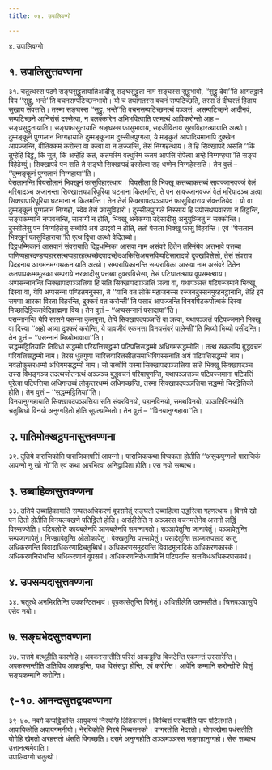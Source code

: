 ```yaml
---
title: ०४. उपालिवग्गो

---
```

४. उपालिवग्गो  


## १. उपालिसुत्तवण्णना

३१. चतुत्थस्स पठमे सङ्घसुट्ठुतायातिआदीसु सङ्घसुट्ठुता नाम सङ्घस्स सुट्ठुभावो, ‘‘सुट्ठु देवा’’ति आगतट्ठाने विय ‘‘सुट्ठु, भन्ते’’ति वचनसम्पटिच्छनभावो। यो च तथागतस्स वचनं सम्पटिच्छति, तस्स तं दीघरत्तं हिताय सुखाय संवत्तति। तस्मा सङ्घस्स ‘‘सुट्ठु, भन्ते’’ति वचनसम्पटिच्छनत्थं पञ्‍ञत्तं, असम्पटिच्छने आदीनवं, सम्पटिच्छने आनिसंसं दस्सेत्वा, न बलक्‍कारेन अभिभवित्वाति एतमत्थं आविकरोन्तो आह – सङ्घसुट्ठुतायाति। सङ्घफासुतायाति सङ्घस्स फासुभावाय, सहजीविताय सुखविहारत्थायाति अत्थो।  
दुम्मङ्कूनं पुग्गलानं निग्गहायाति दुम्मङ्कूनाम दुस्सीलपुग्गला, ये मङ्कुतं आपादियमानापि दुक्खेन आपज्‍जन्ति, वीतिक्‍कमं करोन्ता वा कत्वा वा न लज्‍जन्ति, तेसं निग्गहत्थाय। ते हि सिक्खापदे असति ‘‘किं तुम्हेहि दिट्ठं, किं सुतं, किं अम्हेहि कतं, कतमस्मिं वत्थुस्मिं कतमं आपत्तिं रोपेत्वा अम्हे निग्गण्हथा’’ति सङ्घं विहेठेय्युं। सिक्खापदे पन सति ते सङ्घो सिक्खापदं दस्सेत्वा सह धम्मेन निग्गहेस्सति। तेन वुत्तं – ‘‘दुम्मङ्कूनं पुग्गलानं निग्गहाया’’ति।  
पेसलानन्ति पियसीलानं भिक्खूनं फासुविहारत्थाय। पियसीला हि भिक्खू कत्तब्बाकत्तब्बं सावज्‍जानवज्‍जं वेलं मरियादञ्‍च अजानन्ता सिक्खात्तयपारिपूरिया घटमाना किलमन्ति, ते पन सावज्‍जानवज्‍जं वेलं मरियादञ्‍च ञत्वा सिक्खापारिपूरिया घटमाना न किलमन्ति। तेन तेसं सिक्खापदपञ्‍ञापनं फासुविहाराय संवत्ततियेव। यो वा दुम्मङ्कूनं पुग्गलानं निग्गहो, स्वेव तेसं फासुविहारो। दुस्सीलपुग्गले निस्साय हि उपोसथप्पवारणा न तिट्ठन्ति, सङ्घकम्मानि नप्पवत्तन्ति, सामग्गी न होति, भिक्खू अनेकग्गा उद्देसादीसु अनुयुञ्‍जितुं न सक्‍कोन्ति। दुस्सीलेसु पन निग्गहितेसु सब्बोपि अयं उपद्दवो न होति, ततो पेसला भिक्खू फासु विहरन्ति। एवं ‘‘पेसलानं भिक्खूनं फासुविहाराया’’ति एत्थ द्विधा अत्थो वेदितब्बो।  
दिट्ठधम्मिकानं आसवानं संवरायाति दिट्ठधम्मिका आसवा नाम असंवरे ठितेन तस्मिंयेव अत्तभावे पत्तब्बा पाणिप्पहारदण्डप्पहारसत्थप्पहारहत्थच्छेदपादच्छेदअकित्तिअयसविप्पटिसारादयो दुक्खविसेसो, तेसं संवराय पिदहनाय आगमनमग्गथकनायाति अत्थो। सम्परायिकानन्ति सम्परायिका आसवा नाम असंवरे ठितेन कतपापकम्ममूलका सम्पराये नरकादीसु पत्तब्बा दुक्खविसेसा, तेसं पटिघातत्थाय वूपसमत्थाय।  
अप्पसन्‍नानन्ति सिक्खापदपञ्‍ञत्तिया हि सति सिक्खापदपञ्‍ञत्तिं ञत्वा वा, यथापञ्‍ञत्तं पटिपज्‍जमाने भिक्खू दिस्वा वा, येपि अप्पसन्‍ना पण्डितमनुस्सा, ते ‘‘यानि वत लोके महाजनस्स रज्‍जनदुस्सनमुय्हनट्ठानानि, तेहि इमे समणा आरका विरता विहरन्ति, दुक्‍करं वत करोन्ती’’ति पसादं आपज्‍जन्ति विनयपिटकपोत्थकं दिस्वा मिच्छादिट्ठिकतवेदिब्राह्मणा विय। तेन वुत्तं – ‘‘अप्पसन्‍नानं पसादाया’’ति।  
पसन्‍नानन्ति येपि सासने पसन्‍ना कुलपुत्ता, तेपि सिक्खापदपञ्‍ञत्तिं वा ञत्वा, यथापञ्‍ञत्तं पटिपज्‍जमाने भिक्खू वा दिस्वा ‘‘अहो अय्या दुक्‍करं करोन्ति, ये यावजीवं एकभत्ता विनयसंवरं पालेन्ती’’ति भिय्यो भिय्यो पसीदन्ति। तेन वुत्तं – ‘‘पसन्‍नानं भिय्योभावाया’’ति।  
सद्धम्मट्ठितियाति तिविधो सद्धम्मो परियत्तिसद्धम्मो पटिपत्तिसद्धम्मो अधिगमसद्धम्मोति। तत्थ सकलम्पि बुद्धवचनं परियत्तिसद्धम्मो नाम। तेरस धुतगुणा चारित्तवारित्तसीलसमाधिविपस्सनाति अयं पटिपत्तिसद्धम्मो नाम। नवलोकुत्तरधम्मो अधिगमसद्धम्मो नाम। सो सब्बोपि यस्मा सिक्खापदपञ्‍ञत्तिया सति भिक्खू सिक्खापदञ्‍च तस्स विभङ्गञ्‍च तदत्थजोतनत्थं अञ्‍ञञ्‍च बुद्धवचनं परियापुणन्ति, यथापञ्‍ञत्तञ्‍च पटिपज्‍जमाना पटिपत्तिं पूरेत्वा पटिपत्तिया अधिगन्तब्बं लोकुत्तरधम्मं अधिगच्छन्ति, तस्मा सिक्खापदपञ्‍ञत्तिया सद्धम्मो चिरट्ठितिको होति। तेन वुत्तं – ‘‘सद्धम्मट्ठितिया’’ति।  
विनयानुग्गहायाति सिक्खापदपञ्‍ञत्तिया सति संवरविनयो, पहानविनयो, समथविनयो, पञ्‍ञत्तिविनयोति चतुब्बिधो विनयो अनुग्गहितो होति सूपत्थम्भितो। तेन वुत्तं – ‘‘विनयानुग्गहाया’’ति।  


## २. पातिमोक्खट्ठपनासुत्तवण्णना

३२. दुतिये पाराजिकोति पाराजिकापत्तिं आपन्‍नो। पाराजिककथा विप्पकता होतीति ‘‘असुकपुग्गलो पाराजिकं आपन्‍नो नु खो नो’’ति एवं कथा आरभित्वा अनिट्ठापिता होति। एस नयो सब्बत्थ।  


## ३. उब्बाहिकासुत्तवण्णना

३३. ततिये उब्बाहिकायाति सम्पत्तअधिकरणं वूपसमेतुं सङ्घतो उब्बाहित्वा उद्धरित्वा गहणत्थाय। विनये खो पन ठितो होतीति विनयलक्खणे पतिट्ठितो होति। असंहीरोति न अञ्‍ञस्स वचनमत्तेनेव अत्तनो लद्धिं विस्सज्‍जेति। पटिबलोति कायबलेनपि ञाणबलेनपि समन्‍नागतो। सञ्‍ञापेतुन्ति जानापेतुं। पञ्‍ञापेतुन्ति सम्पजानापेतुं। निज्झापेतुन्ति ओलोकापेतुं। पेक्खतुन्ति पस्सापेतुं। पसादेतुन्ति सञ्‍जातपसादं कातुं। अधिकरणन्ति विवादाधिकरणादिचतुब्बिधं। अधिकरणसमुदयन्ति विवादमूलादिकं अधिकरणकारकं। अधिकरणनिरोधन्ति अधिकरणानं वूपसमं। अधिकरणनिरोधगामिनिं पटिपदन्ति सत्तविधअधिकरणसमथं।  


## ४. उपसम्पदासुत्तवण्णना

३४. चतुत्थे अनभिरतिन्ति उक्‍कण्ठितभावं। वूपकासेतुन्ति विनेतुं। अधिसीलेति उत्तमसीले। चित्तपञ्‍ञासुपि एसेव नयो।  


## ७. सङ्घभेदसुत्तवण्णना

३७. सत्तमे वत्थूहीति कारणेहि। अवकस्सन्तीति परिसं आकड्ढन्ति विजटेन्ति एकमन्तं उस्सारेन्ति। अपकस्सन्तीति अतिविय आकड्ढन्ति, यथा विसंसट्ठा होन्ति, एवं करोन्ति। आवेनि कम्मानि करोन्तीति विसुं सङ्घकम्मानि करोन्ति।  


## ९-१०. आनन्दसुत्तद्वयवण्णना

३९-४०. नवमे कप्पट्ठिकन्ति आयुकप्पं निरयम्हि ठितिकारणं। किब्बिसं पसवतीति पापं पटिलभति। आपायिकोति अपायगमनीयो। नेरयिकोति निरये निब्बत्तनको। वग्गरतोति भेदरतो। योगक्खेमा पधंसतीति योगेहि खेमतो अरहत्ततो धंसति विगच्छति। दसमे अनुग्गहोति अञ्‍ञमञ्‍ञस्स सङ्गहानुग्गहो। सेसं सब्बत्थ उत्तानत्थमेवाति।  
उपालिवग्गो चतुत्थो।  